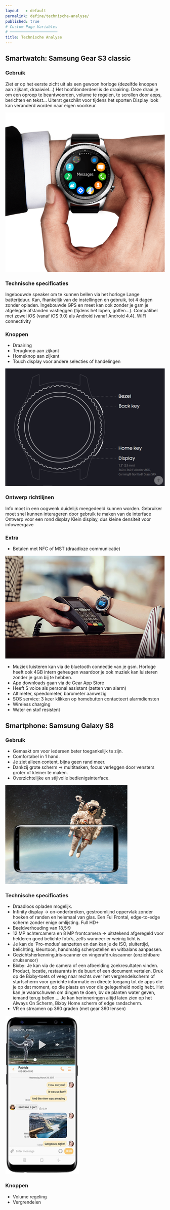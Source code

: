 ```yaml
---
layout   : default
permalink: define/technische-analyse/
published: true
# Custom Page Variables
# ─────────────────────
title: Technische Analyse
---
```

Smartwatch: Samsung Gear S3 classic
-----------------------------------

### Gebruik

Ziet er op het eerste zicht uit als een gewoon horloge (dezelfde knoppen aan zijkant, draaiwiel…)
Het hoofdonderdeel is de draairing. Deze draai je om een oproep te beantwoorden, volume te regelen, te scrollen door apps, berichten en tekst…
Uiterst geschikt voor tijdens het sporten
Display look kan veranderd worden naar eigen voorkeur.

<img src="../../images/ta_smartwatch1.png" alt="gebruik_smartwatch" class="image_TA">

### Technische specificaties	
Ingebouwde speaker om te kunnen bellen via het horloge
Lange batterijduur. Kan, fhankelijk van de instellingen en gebruik, tot 4 dagen zonder opladen.
Ingebouwde GPS en meet kan ook zonder je gsm je afgelegde afstanden vastleggen (tijdens het lopen, golfen…).
Compatibel met zowel iOS (vanaf iOS 9.0)  als Android (vanaf Android 4.4).
WIFI connectivity

### Knoppen
 - Draairing
 - Terugknop aan zijkant
 - Homeknop aan zijkant
 - Touch display voor andere selecties  of handelingen

<img src="../../images/ta_smartwatch2.png" alt="knoppen_smartwatch" class="image_TA">

### Ontwerp richtlijnen
Info moet in een oogwenk duidelijk meegedeeld kunnen worden. 
Gebruiker moet snel kunnen interageren door gebruik te maken van de interface
Ontwerp voor een rond display
Klein display, dus kleine densiteit voor infoweergave

### Extra 
 - Betalen met NFC of MST (draadloze communicatie)

<img src="../../images/ta_smartwatch3.png" alt="extra_smartwatch" class="image_TA">

 - Muziek luisteren kan via de bluetooth connectie van je gsm. Horloge heeft ook 4GB intern geheugen waardoor je ook muziek kan luisteren zonder je gsm bij te hebben.
 - App downloads gaan via de Gear App Store
 - Heeft S voice als personal assistant (zetten van alarm)
 - Altimeter, speedometer, barometer aanwezig
 - SOS service: 3 keer klikken op homebutton contacteert alarmdiensten
 - Wireless charging
 - Water en stof resistent


Smartphone: Samsung Galaxy S8 
-----------------------------

### Gebruik 
 - Gemaakt om voor iedereen beter toegankelijk te zijn. 
 - Comfortabel in 1 hand.
 - Je ziet alleen content, bijna geen rand meer. 
 - Dankzij grote scherm → multitasken, focus verleggen door vensters groter of kleiner te maken. 
 - Overzichtelijke en stijlvolle bedienigsinterface. 

<img src="../../images/ta_smartphone1.png" alt="gebruik_smartphone" class="image_TA">

### Technische specificaties 
 - Draadloos opladen mogelijk.
 - Infinity display → on-onderbroken, gestroomlijnd oppervlak zonder hoeken of randen en helemaal van glas. Een Ful Frontal, edge-to-edge  scherm zonder enige omlijsting. Full HD+
 - Beeldverhouding van 18,5:9
 - 12 MP achtercamera en 8 MP frontcamera  → uitstekend afgeregeld voor helderen goed belichte foto’s, zelfs wanneer er weinig licht is.
 - Je kan de ‘Pro-modus’ aanzetten en dan kan je de ISO, sluitertijd, belichting, kleurtoon, handmatig scherpstellen en witbalans aanpassen. 
 - Gezichtsherkenning,iris-scanner en vingerafdrukscanner (onzichtbare druksensor) 
 - Bixby:  Je kan via de camera of een afbeelding zoekresultaten vinden. Product, locatie, restaurants in de buurt of een document vertalen. Druk op de Bixby-toets of veeg naar rechts over het vergrendelscherm of startscherm voor gerichte informatie en directe toegang tot de apps die je op dat moment, op die plaats en voor die gelegenheid nodig hebt. Het kan je waarschuwen om dingen te doen, bv de planten water geven, iemand terug bellen … Je kan herinneringen altijd laten zien op het Always On Scherm, Bixby Home scherm of edge randscherm. 
 - VR en streamen op 360 graden (met gear 360 lensen) 

<img src="../../images/ta_smartphone2.png" alt="specs_smartphone" class="image_TA_smartphone">

### Knoppen
 - Volume regeling
 - Vergrendelen 
